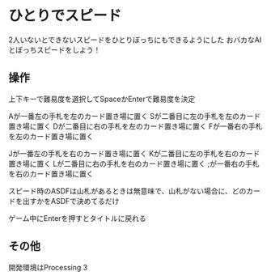 # ひとりでスピード

2人いないとできないスピードをひとりぼっちにもできるようにした
おバカなAIとぼっちスピードをしよう！

## 操作

上下キーで難易度を選択してSpaceかEnterで難易度を決定

Aが一番左の手札を左のカード置き場に置く
Sが二番目に左の手札を左のカード置き場に置く
Dが二番目に右の手札を左のカード置き場に置く
Fが一番右の手札を左のカード置き場に置く

Jが一番左の手札を右のカード置き場に置く
Kが二番目に左の手札を右のカード置き場に置く
Lが二番目に右の手札を右のカード置き場に置く
;が一番右の手札を右のカード置き場に置く

スピード時のASDFは山札があるときは無意味で、山札がない場合に、どのカードを出すかをASDFで決めてるだけ

ゲーム中にEnterを押すとタイトルに戻れる

## その他

開発環境はProcessing 3